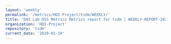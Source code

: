 ```yaml
---
layout: 'weekly'
permalink: '/metrics/HDI-Project/tsdm/WEEKLY/'
title: 'DAI Lab OSS Metrics Metrics report for tsdm | WEEKLY-REPORT-2020-01-19'
organization: 'HDI-Project'
repository: 'tsdm'
current_date: '2020-01-19'
---
```

